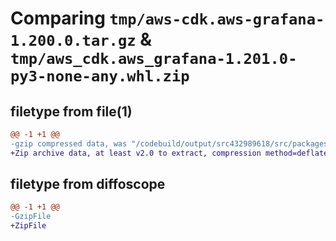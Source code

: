 # Comparing `tmp/aws-cdk.aws-grafana-1.200.0.tar.gz` & `tmp/aws_cdk.aws_grafana-1.201.0-py3-none-any.whl.zip`

## filetype from file(1)

```diff
@@ -1 +1 @@
-gzip compressed data, was "/codebuild/output/src432989618/src/packages/@aws-cdk/aws-grafana/dist/python/aws-cdk.aws-grafana-1.200.0.tar", last modified: Wed Apr 26 19:54:26 2023, max compression
+Zip archive data, at least v2.0 to extract, compression method=deflate
```

## filetype from diffoscope

```diff
@@ -1 +1 @@
-GzipFile
+ZipFile
```

